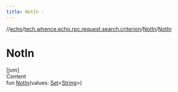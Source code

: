 ```yaml
---
title: NotIn -
---
```

//[echo](../../index.md)/[tech.whence.echo.rpc.request.search.criterion](../index.md)/[NotIn](index.md)/[NotIn](-not-in.md)



# NotIn  
[jvm]  
Content  
fun [NotIn](-not-in.md)(values: [Set](https://kotlinlang.org/api/latest/jvm/stdlib/kotlin.collections/-set/index.html)<[String](https://kotlinlang.org/api/latest/jvm/stdlib/kotlin/-string/index.html)>)  



